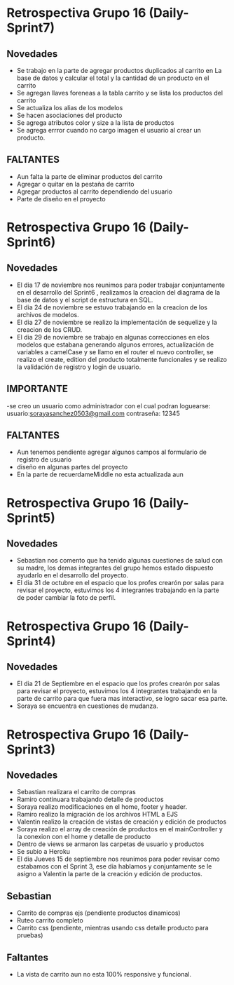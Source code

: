 # Retrospectiva Grupo 16 (Daily-Sprint7)
## Novedades
- Se trabajo en la parte de agregar productos duplicados al carrito en La base de datos y calcular el total y la cantidad de un producto en el carrito
- Se agregan llaves foreneas a la tabla carrito y se lista los productos del carrito
- Se actualiza los alias de los modelos
- Se hacen asociaciones del producto
- Se agrega atributos color y size a la lista de productos
- Se agrega errror cuando no cargo imagen el usuario al crear un producto.

## FALTANTES
- Aun falta la parte de eliminar productos del carrito 
- Agregar o quitar en la pestaña de carrito 
- Agregar productos al carrito dependiendo del usuario
- Parte de diseño en el proyecto

# Retrospectiva Grupo 16 (Daily-Sprint6)
## Novedades
- El dia 17 de noviembre nos reunimos para poder trabajar conjuntamente en el desarrollo del Sprint6 , realizamos la creacion del diagrama de la base de datos y el script de estructura en SQL. 
- El dia 24 de noviembre se estuvo trabajando en la creacion de los archivos de modelos. 
- El dia 27 de noviembre se realizo la implementación de sequelize y la creacion de los CRUD. 
- El dia 29 de noviembre se trabajo en algunas correcciones en elos modelos que estabana generando algunos errores, actualización de variables a camelCase y se llamo en el router el nuevo controller, se realizo el create, edition del producto totalmente funcionales y se realizo la validación de registro y login de usuario. 
 

## IMPORTANTE
-se creo un usuario como administrador con el cual podran loguearse: 
usuario:sorayasanchez0503@gmail.com
contraseña: 12345

## FALTANTES
-  Aun tenemos pendiente agregar algunos campos al formulario de registro de usuario
-  diseño en algunas partes del proyecto
-  En la parte de recuerdameMiddle no esta actualizada aun


# Retrospectiva Grupo 16 (Daily-Sprint5)
## Novedades
- Sebastian nos comento que ha tenido algunas cuestiones de salud con su madre, los demas integrantes del grupo hemos estado dispuesto ayudarlo en el desarrollo del proyecto. 
- El dia 31 de octubre en el espacio que los profes crearón por salas para revisar el proyecto, estuvimos los 4 integrantes trabajando en la parte de poder cambiar la foto de perfil.


# Retrospectiva Grupo 16 (Daily-Sprint4)
## Novedades
- El dia 21 de Septiembre en el espacio que los profes crearón por salas para revisar el proyecto, estuvimos los 4 integrantes trabajando en la parte de carrito para que fuera mas interactivo, se logro sacar esa parte. 
 - Soraya se encuentra en cuestiones de mudanza. 


# Retrospectiva Grupo 16 (Daily-Sprint3)
## Novedades

- Sebastian realizara el carrito de compras 
- Ramiro continuara trabajando detalle de productos
- Soraya realizo modificaciones en el home, footer y header. 
- Ramiro realizo la migración de los archivos HTML a EJS 
- Valentin realizo la creación de vistas de creación y edición de productos 
- Soraya realizo el array de creación de productos en el mainController y la conexion con el home y detalle de producto
- Dentro de views se armaron las carpetas de usuario y productos
- Se subio a Heroku
- El dia Jueves 15 de septiembre nos reunimos para poder revisar como estabamos con el  Sprint 3, ese dia hablamos y conjuntamente se le asigno a Valentin la parte de la creación y edición de productos.  

## Sebastian
- Carrito de compras ejs (pendiente productos dinamicos)
- Ruteo carrito completo
- Carrito css (pendiente, mientras usando css detalle producto para pruebas) 


## Faltantes
- La vista de carrito aun no esta 100% responsive y funcional. 
